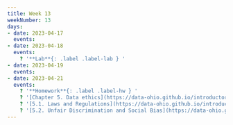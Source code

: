 ```yaml
---
title: Week 13
weekNumber: 13
days:
- date: 2023-04-17
  events:
- date: 2023-04-18
  events:
    ? '**Lab**{: .label .label-lab } '
- date: 2023-04-19
  events:
- date: 2023-04-21
  events:
    ? '**Homework**{: .label .label-hw } '
    ? '[Chapter 5. Data ethics](https://data-ohio.github.io/introductory-data-science/5/5_ethics.html)'
    ? '[5.1. Laws and Regulations](https://data-ohio.github.io/introductory-data-science/5/1/5_1_laws.html)'
    ? '[5.2. Unfair Discrimination and Social Bias](https://data-ohio.github.io/introductory-data-science/5/2/5_2_discrimination.html)'
---
```

